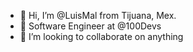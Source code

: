 - 👋 Hi, I’m @LuisMal from Tijuana, Mex.
- 👀 Software Engineer at @100Devs
- 💞️ I’m looking to collaborate on anything 

<!---
AyWicho/AyWicho is a ✨ special ✨ repository because its `README.md` (this file) appears on your GitHub profile.
You can click the Preview link to take a look at your changes.
--->
